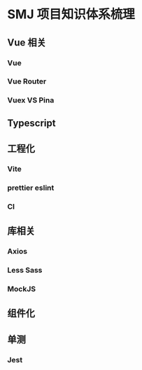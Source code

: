 # SMJ 项目知识体系梳理

## Vue 相关

### Vue

### Vue Router

### Vuex VS Pina


## Typescript


## 工程化

### Vite

### prettier eslint

### CI 


## 库相关

### Axios

### Less Sass

### MockJS


## 组件化


## 单测

### Jest